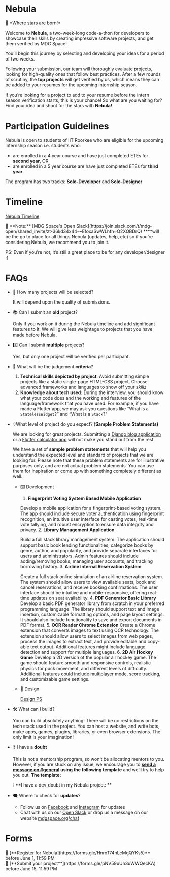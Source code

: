 # Nebula

<aside>
🚀 *Where stars are born!*

</aside>

Welcome to **Nebula**, a two-week-long code-a-thon for developers to showcase their skills by creating impressive software projects, and get them verified by MDG Space!

You’ll begin this journey by selecting and developing your ideas for a period of two weeks.

Following your submission, our team will thoroughly evaluate projects, looking for high-quality ones that follow best practices. After a few rounds of scrutiny, the **top projects** will get verified by us, which means they can be added to your resumes for the upcoming internship season.

If you’re looking for a project to add to your resume before the intern season verification starts, this is your chance! So what are you waiting for? Find your idea and shoot for the stars with **Nebula!**

# Participation Guidelines

Nebula is open to students of IIT Roorkee who are eligible for the upcoming internship season i.e. students who:

- are enrolled in a 4 year course and have just completed ETEs for **second year**, OR
- are enrolled in a 5 year course are have just completed ETEs for **third year**

The program has two tracks: **Solo-Developer** and **Solo-Designer**

# Timeline

[Nebula Timeline](https://www.notion.so/dd7b8bd7f2014326b683dbf65aafdb38?pvs=21)

<aside>
💬 **Note:** [MDG Space's Open Slack](https://join.slack.com/t/mdg-open/shared_invite/zt-36kd34x44-~EfoxaSwWLhfn~Q2XQBDrQ) ****will be the go to place for all things Nebula (updates, help, etc) so if you’re considering Nebula, we recommend you to join it.

PS: Even if you’re not, it’s still a great place to be for any developer/designer ;)

</aside>

# FAQs

- 🔢 How many projects will be selected?
    
    It will depend upon the quality of submissions.
    
- 📚 Can I submit an **old** project?
    
    Only if you work on it during the Nebula timeline and add significant features to it. We will give less weightage to projects that you have made before Nebula.
    
- 2️⃣ Can I submit **multiple** projects?
    
    Yes, but only one project will be verified per participant.
    
- 💯 What will be the judgement **criteria**?
    1. **Technical skills depicted by project**: Avoid submitting simple projects like a static single-page HTML-CSS project. Choose advanced frameworks and languages to show off your *skillz*
    2. **Knowledge about tech used:** During the interview, you should know what your code does and the working and features of the language/framework that you have used. For example, if you have made a Flutter app, we may ask you questions like “What is a `StatelessWidget`?” and “What is a `Stack`?"
- 💡What level of project do you expect? (**Sample Problem Statements)**
    
    We are looking for great projects. Submitting a [Django blog application](https://djangocentral.com/building-a-blog-application-with-django/) or a [Flutter calculator app](https://www.geeksforgeeks.org/simple-calculator-app-using-flutter/) will not make you stand out from the rest.
    
    We have a set of **sample problem statements** that will help you understand the expected level and standard of projects that we are looking for. Please note that these problem statements are for illustrative purposes only, and are not actual problem statements. You can use them for inspiration or come up with something completely different as well. 
    
    - ⌨️ Development
        
        1. **Fingerprint Voting System Based Mobile Application**
        
        Develop a mobile application for a fingerprint-based voting system. The app should include secure voter authentication using fingerprint recognition, an intuitive user interface for casting votes, real-time vote tallying, and robust encryption to ensure data integrity and privacy.
        2. **Library Management Application**
        
        Build a full stack library management system. The application should support basic book lending functionalities, categorize books by genre, author, and popularity, and provide separate interfaces for users and administrators. Admin features should include adding/removing books, managing user accounts, and tracking borrowing history.
        3. **Airline Internal Reservation System**
        
        Create a full stack online simulation of an airline reservation system. The system should allow users to view available seats, book and cancel reservations, and receive booking confirmations. The user interface should be intuitive and mobile-responsive, offering real-time updates on seat availability.
        4. **PDF Generator Basic Library**
        Develop a basic PDF generator library from scratch in your preferred programming language. The library should support text and image insertion, customizable formatting options, and page layout settings. It should also include functionality to save and export documents in PDF format.
        5. **OCR Reader Chrome Extension**
        Create a Chrome extension that converts images to text using OCR technology. The extension should allow users to select images from web pages, process the images to extract text, and provide editable and copy-able text output. Additional features might include language detection and support for multiple languages.
        6. **2D Air Hockey Game**
        Develop a 2D version of the popular air hockey game. The game should feature smooth and responsive controls, realistic physics for puck movement, and different levels of difficulty. Additional features could include multiplayer mode, score tracking, and customizable game settings.
        
    - 🎨 Design
        
        [Design PS](https://www.notion.so/803a2709ad66406a98b15f1cab78ecd1?pvs=21)
        
- 🛠️ What can I build?
    
    You can build absolutely anything! There will be no restrictions on the tech stack used in the project. You can host a website, and write bots, make apps, games, plugins, libraries, or even browser extensions. The only limit is your imagination!
    
- ❓ I have a **doubt**
    
    This is not a mentorship program, so won’t be allocating mentors to you. However, if you are stuck on any issue, we encourage you to **[send a message on #general](https://join.slack.com/t/mdg-open/shared_invite/zt-1nggbyoqd-v2kWa3MEXAahYOU1Ag4G7g) using the following template** and we’ll try to help you out. **The template:**
    
    <aside>
    ❕ **I have a dev_doubt in my Nebula project: <your doubt here>**
    
    </aside>
    
- 🗨️ Where to check for **updates**?
    - Follow us on [Facebook](https://www.facebook.com/mdgspace/) and [Instagram](https://www.instagram.com/mdgspace/) for updates
    - Chat with us on our [Open Slack](https://bit.ly/mdgspace-slack-invite) or drop us a message on our website [mdgspace.org/chat](https://mdgspace.org/chat)

# Forms

<aside>
📎 [**Register for Nebula](https://forms.gle/HnrxT74nLcMgQYKs5)** before June 1, 11:59 PM

</aside>

<aside>
📎 [**Submit your project**](https://forms.gle/pNV59uUh3uWWQecKA) before June 15, 11:59 PM

</aside>